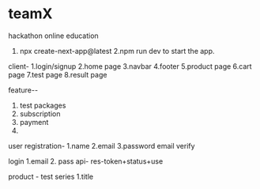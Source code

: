 # teamX
hackathon online education


1. npx create-next-app@latest
2.npm run dev to start the app.


client-
1.login/signup
2.home page
3.navbar
4.footer
5.product page
6.cart page
7.test page
8.result page

feature--
1. test packages
2. subscription
3. payment 
4. 

user registration-
1.name 
2.email
3.password email verify

login 
1.email
2. pass
api- res-token+status+use


product - test series
1.title



